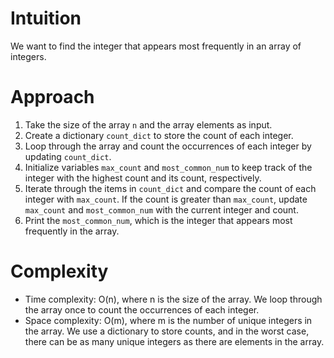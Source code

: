 # Intuition
We want to find the integer that appears most frequently in an array of integers.

# Approach
1. Take the size of the array `n` and the array elements as input.
2. Create a dictionary `count_dict` to store the count of each integer.
3. Loop through the array and count the occurrences of each integer by updating `count_dict`.
4. Initialize variables `max_count` and `most_common_num` to keep track of the integer with the highest count and its count, respectively.
5. Iterate through the items in `count_dict` and compare the count of each integer with `max_count`. If the count is greater than `max_count`, update `max_count` and `most_common_num` with the current integer and count.
6. Print the `most_common_num`, which is the integer that appears most frequently in the array.

# Complexity
- Time complexity: O(n), where n is the size of the array. We loop through the array once to count the occurrences of each integer.
- Space complexity: O(m), where m is the number of unique integers in the array. We use a dictionary to store counts, and in the worst case, there can be as many unique integers as there are elements in the array.
